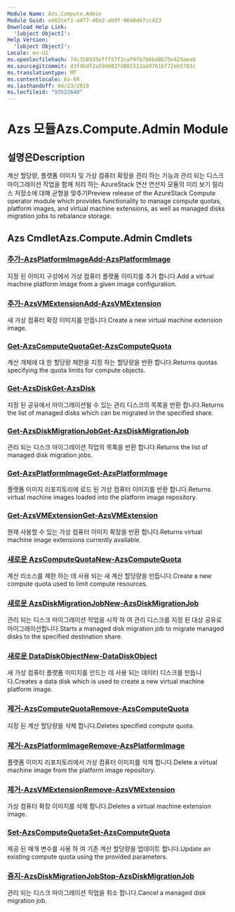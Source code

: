 ```yaml
---
Module Name: Azs.Compute.Admin
Module Guid: e662cef1-a477-40a2-ab9f-06e8de7cc423
Download Help Link:
  '[object Object]': 
Help Version:
  '[object Object]': 
Locale: en-US
ms.openlocfilehash: 74c358935efff57f2caf9fb7b6bd8b75e429aeab
ms.sourcegitcommit: 43f4bdf2a59dd82fd881512aa9761bf72eb5703c
ms.translationtype: MT
ms.contentlocale: ko-KR
ms.lasthandoff: 04/23/2019
ms.locfileid: "93522640"
---
```

# <span data-ttu-id="fb455-101">Azs 모듈</span><span class="sxs-lookup"><span data-stu-id="fb455-101">Azs.Compute.Admin Module</span></span>
## <span data-ttu-id="fb455-102">설명은</span><span class="sxs-lookup"><span data-stu-id="fb455-102">Description</span></span>
<span data-ttu-id="fb455-103">계산 할당량, 플랫폼 이미지 및 가상 컴퓨터 확장을 관리 하는 기능과 관리 되는 디스크 마이그레이션 작업을 함께 처리 하는 AzureStack 연산 연산자 모듈의 미리 보기 릴리스 저장소에 대해 균형을 맞추기</span><span class="sxs-lookup"><span data-stu-id="fb455-103">Preview release of the AzureStack Compute operator module which provides functionality to manage compute quotas, platform images, and virtual machine extensions, as well as managed disks migration jobs to rebalance storage.</span></span>

## <span data-ttu-id="fb455-104">Azs Cmdlet</span><span class="sxs-lookup"><span data-stu-id="fb455-104">Azs.Compute.Admin Cmdlets</span></span>
### [<span data-ttu-id="fb455-105">추가-AzsPlatformImage</span><span class="sxs-lookup"><span data-stu-id="fb455-105">Add-AzsPlatformImage</span></span>](Add-AzsPlatformImage.md)
<span data-ttu-id="fb455-106">지정 된 이미지 구성에서 가상 컴퓨터 플랫폼 이미지를 추가 합니다.</span><span class="sxs-lookup"><span data-stu-id="fb455-106">Add a virtual machine platform image from a given image configuration.</span></span>

### [<span data-ttu-id="fb455-107">추가-AzsVMExtension</span><span class="sxs-lookup"><span data-stu-id="fb455-107">Add-AzsVMExtension</span></span>](Add-AzsVMExtension.md)
<span data-ttu-id="fb455-108">새 가상 컴퓨터 확장 이미지를 만듭니다.</span><span class="sxs-lookup"><span data-stu-id="fb455-108">Create a new virtual machine extension image.</span></span>

### [<span data-ttu-id="fb455-109">Get-AzsComputeQuota</span><span class="sxs-lookup"><span data-stu-id="fb455-109">Get-AzsComputeQuota</span></span>](Get-AzsComputeQuota.md)
<span data-ttu-id="fb455-110">계산 개체에 대 한 할당량 제한을 지정 하는 할당량을 반환 합니다.</span><span class="sxs-lookup"><span data-stu-id="fb455-110">Returns quotas specifying the quota limits for compute objects.</span></span>

### [<span data-ttu-id="fb455-111">Get-AzsDisk</span><span class="sxs-lookup"><span data-stu-id="fb455-111">Get-AzsDisk</span></span>](Get-AzsDisk.md)
<span data-ttu-id="fb455-112">지정 된 공유에서 마이그레이션될 수 있는 관리 디스크의 목록을 반환 합니다.</span><span class="sxs-lookup"><span data-stu-id="fb455-112">Returns the list of managed disks which can be migrated in the specified share.</span></span>

### [<span data-ttu-id="fb455-113">Get-AzsDiskMigrationJob</span><span class="sxs-lookup"><span data-stu-id="fb455-113">Get-AzsDiskMigrationJob</span></span>](Get-AzsDiskMigrationJob.md)
<span data-ttu-id="fb455-114">관리 되는 디스크 마이그레이션 작업의 목록을 반환 합니다.</span><span class="sxs-lookup"><span data-stu-id="fb455-114">Returns the list of managed disk migration jobs.</span></span>

### [<span data-ttu-id="fb455-115">Get-AzsPlatformImage</span><span class="sxs-lookup"><span data-stu-id="fb455-115">Get-AzsPlatformImage</span></span>](Get-AzsPlatformImage.md)
<span data-ttu-id="fb455-116">플랫폼 이미지 리포지토리에 로드 된 가상 컴퓨터 이미지를 반환 합니다.</span><span class="sxs-lookup"><span data-stu-id="fb455-116">Returns virtual machine images loaded into the platform image repository.</span></span>

### [<span data-ttu-id="fb455-117">Get-AzsVMExtension</span><span class="sxs-lookup"><span data-stu-id="fb455-117">Get-AzsVMExtension</span></span>](Get-AzsVMExtension.md)
<span data-ttu-id="fb455-118">현재 사용할 수 있는 가상 컴퓨터 이미지 확장을 반환 합니다.</span><span class="sxs-lookup"><span data-stu-id="fb455-118">Returns virtual machine image extensions currently available.</span></span>

### [<span data-ttu-id="fb455-119">새로운 AzsComputeQuota</span><span class="sxs-lookup"><span data-stu-id="fb455-119">New-AzsComputeQuota</span></span>](New-AzsComputeQuota.md)
<span data-ttu-id="fb455-120">계산 리소스를 제한 하는 데 사용 되는 새 계산 할당량을 만듭니다.</span><span class="sxs-lookup"><span data-stu-id="fb455-120">Create a new compute quota used to limit compute resources.</span></span>

### [<span data-ttu-id="fb455-121">새로운 AzsDiskMigrationJob</span><span class="sxs-lookup"><span data-stu-id="fb455-121">New-AzsDiskMigrationJob</span></span>](New-AzsDiskMigrationJob.md)
<span data-ttu-id="fb455-122">관리 되는 디스크 마이그레이션 작업을 시작 하 여 관리 디스크를 지정 된 대상 공유로 마이그레이션합니다.</span><span class="sxs-lookup"><span data-stu-id="fb455-122">Starts a managed disk migration job to migrate managed disks to the specified destination share.</span></span>

### [<span data-ttu-id="fb455-123">새로운 DataDiskObject</span><span class="sxs-lookup"><span data-stu-id="fb455-123">New-DataDiskObject</span></span>](New-DataDiskObject.md)
<span data-ttu-id="fb455-124">새 가상 컴퓨터 플랫폼 이미지를 만드는 데 사용 되는 데이터 디스크를 만듭니다.</span><span class="sxs-lookup"><span data-stu-id="fb455-124">Creates a data disk which is used to create a new virtual machine platform image.</span></span>

### [<span data-ttu-id="fb455-125">제거-AzsComputeQuota</span><span class="sxs-lookup"><span data-stu-id="fb455-125">Remove-AzsComputeQuota</span></span>](Remove-AzsComputeQuota.md)
<span data-ttu-id="fb455-126">지정 된 계산 할당량을 삭제 합니다.</span><span class="sxs-lookup"><span data-stu-id="fb455-126">Deletes specified compute quota.</span></span>

### [<span data-ttu-id="fb455-127">제거-AzsPlatformImage</span><span class="sxs-lookup"><span data-stu-id="fb455-127">Remove-AzsPlatformImage</span></span>](Remove-AzsPlatformImage.md)
<span data-ttu-id="fb455-128">플랫폼 이미지 리포지토리에서 가상 컴퓨터 이미지를 삭제 합니다.</span><span class="sxs-lookup"><span data-stu-id="fb455-128">Delete a virtual machine image from the platform image repository.</span></span>

### [<span data-ttu-id="fb455-129">제거-AzsVMExtension</span><span class="sxs-lookup"><span data-stu-id="fb455-129">Remove-AzsVMExtension</span></span>](Remove-AzsVMExtension.md)
<span data-ttu-id="fb455-130">가상 컴퓨터 확장 이미지를 삭제 합니다.</span><span class="sxs-lookup"><span data-stu-id="fb455-130">Deletes a virtual machine extension image.</span></span>

### [<span data-ttu-id="fb455-131">Set-AzsComputeQuota</span><span class="sxs-lookup"><span data-stu-id="fb455-131">Set-AzsComputeQuota</span></span>](Set-AzsComputeQuota.md)
<span data-ttu-id="fb455-132">제공 된 매개 변수를 사용 하 여 기존 계산 할당량을 업데이트 합니다.</span><span class="sxs-lookup"><span data-stu-id="fb455-132">Update an existing compute quota using the provided parameters.</span></span>

### [<span data-ttu-id="fb455-133">중지-AzsDiskMigrationJob</span><span class="sxs-lookup"><span data-stu-id="fb455-133">Stop-AzsDiskMigrationJob</span></span>](Stop-AzsDiskMigrationJob.md)
<span data-ttu-id="fb455-134">관리 되는 디스크 마이그레이션 작업을 취소 합니다.</span><span class="sxs-lookup"><span data-stu-id="fb455-134">Cancel a managed disk migration job.</span></span>

